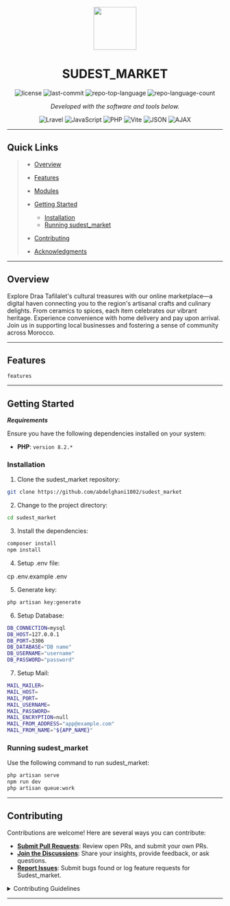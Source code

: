 <p align="center">
  <img src="https://raw.githubusercontent.com/abdelghani1002/sudest_market/main/public/app_logo.png" width="100" />
</p>
<p align="center">
    <h1 align="center">SUDEST_MARKET</h1>
</p>
<p align="center">
	<img src="https://img.shields.io/github/license/abdelghani1002/sudest_market?style=flat&color=0080ff" alt="license">
	<img src="https://img.shields.io/github/last-commit/abdelghani1002/sudest_market?style=flat&logo=git&logoColor=white&color=0080ff" alt="last-commit">
	<img src="https://img.shields.io/github/languages/top/abdelghani1002/sudest_market?style=flat&color=0080ff" alt="repo-top-language">
	<img src="https://img.shields.io/github/languages/count/abdelghani1002/sudest_market?style=flat&color=0080ff" alt="repo-language-count">
<p>
<p align="center">
		<em>Developed with the software and tools below.</em>
</p>
<p align="center">
	<img src="https://img.shields.io/badge/Laravel-F7DF1E.svg?style=flat&logo=Laravel&logoColor=black" alt="Lravel">
	<img src="https://img.shields.io/badge/JavaScript-F7DF1E.svg?style=flat&logo=JavaScript&logoColor=black" alt="JavaScript">
	<img src="https://img.shields.io/badge/PHP-777BB4.svg?style=flat&logo=PHP&logoColor=white" alt="PHP">
	<img src="https://img.shields.io/badge/Vite-646CFF.svg?style=flat&logo=Vite&logoColor=white" alt="Vite">
	<img src="https://img.shields.io/badge/JSON-000000.svg?style=flat&logo=JSON&logoColor=white" alt="JSON">
	<img src="https://img.shields.io/badge/AJAX-000000.svg?style=flat&logo=AJAX&logoColor=white" alt="AJAX">
</p>
<hr>

## Quick Links

> - [ Overview](#-overview)
> - [ Features](#-features)
> - [ Modules](#-modules)
> - [ Getting Started](#-getting-started)
>
>    - [ Installation](#-installation)
>    - [ Running sudest_market](#-running-sudest_market)
>
> - [ Contributing](#-contributing)
> - [ Acknowledgments](#-acknowledgments)

---

## Overview

Explore Draa Tafilalet's cultural treasures with our online marketplace—a digital haven connecting you to the region's artisanal crafts and culinary delights. From ceramics to spices, each item celebrates our vibrant heritage. Experience convenience with home delivery and pay upon arrival. Join us in supporting local businesses and fostering a sense of community across Morocco.

---

## Features

`features`

---

## Getting Started

***Requirements***

Ensure you have the following dependencies installed on your system:

* **PHP**: `version 8.2.*`

### Installation

1. Clone the sudest_market repository:

```sh {"id":"01HWE9BGP8R5CN489SG0JYK9G3"}
git clone https://github.com/abdelghani1002/sudest_market
```

2. Change to the project directory:

```sh {"id":"01HWE9BGP8R5CN489SG0K76FCT"}
cd sudest_market
```

3. Install the dependencies:

```sh {"id":"01HWE9BGP8R5CN489SG2R3M2SW"}
composer install
npm install
```

4. Setup .env file:

cp .env.example .env

5. Generate key:

```sh {"id":"01HWE9ZJNZ7X017RHBHW211QP8"}
php artisan key:generate
```

6. Setup Database:

```sh {"id":"01HWEBJB91625ABQATZ6JHT5Y6"}
DB_CONNECTION=mysql
DB_HOST=127.0.0.1
DB_PORT=3306
DB_DATABASE="DB name"
DB_USERNAME="username"
DB_PASSWORD="password"
```

7. Setup Mail:

```sh {"id":"01HWEBKBXPX5JBZGTNJP52PJYN"}
MAIL_MAILER=
MAIL_HOST=
MAIL_PORT=
MAIL_USERNAME=
MAIL_PASSWORD=
MAIL_ENCRYPTION=null
MAIL_FROM_ADDRESS="app@example.com"
MAIL_FROM_NAME="${APP_NAME}"
```

### Running sudest_market

Use the following command to run sudest_market:

```sh {"id":"01HWE9BGP8R5CN489SG5PWDFXG"}
php artisan serve
npm run dev
php artisan queue:work
```

---

## Contributing

Contributions are welcome! Here are several ways you can contribute:

- __[Submit Pull Requests](https://github.com/abdelghani1002/sudest_market/blob/main/CONTRIBUTING.md)__: Review open PRs, and submit your own PRs.
- __[Join the Discussions](https://github.com/abdelghani1002/sudest_market/discussions)__: Share your insights, provide feedback, or ask questions.
- __[Report Issues](https://github.com/abdelghani1002/sudest_market/issues)__: Submit bugs found or log feature requests for Sudest_market.

<details closed>
    <summary>Contributing Guidelines</summary>

1. **Fork the Repository**: Start by forking the project repository to your GitHub account.
2. **Clone Locally**: Clone the forked repository to your local machine using a Git client.

```sh {"id":"01HWE9BGP8R5CN489SG9JE6E27"}
git clone https://github.com/abdelghani1002/sudest_market
```

3. **Create a New Branch**: Always work on a new branch, giving it a descriptive name.

```sh {"id":"01HWE9BGP8R5CN489SGAZHZY8S"}
git checkout -b new-feature-x
```

4. **Make Your Changes**: Develop and test your changes locally.
5. **Commit Your Changes**: Commit with a clear message describing your updates.

```sh {"id":"01HWE9BGP8R5CN489SGC582A8R"}
git commit -m 'Implemented new feature x.'
```

6. **Push to GitHub**: Push the changes to your forked repository.

```sh {"id":"01HWE9BGP8R5CN489SGEDRXN56"}
git push origin new-feature-x
```

7. **Submit a Pull Request**: Create a PR against the original project repository. Clearly describe the changes and their motivations.

Once your PR is reviewed and approved, it will be merged into the main branch.

</details>

---
